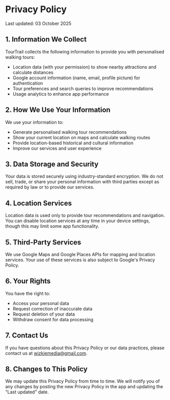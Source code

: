 # Privacy Policy
Last updated: 03 October 2025

## 1. Information We Collect
TourTrail collects the following information to provide you with personalised walking tours:
- Location data (with your permission) to show nearby attractions and calculate distances
- Google account information (name, email, profile picture) for authentication
- Tour preferences and search queries to improve recommendations
- Usage analytics to enhance app performance

## 2. How We Use Your Information
We use your information to:
- Generate personalised walking tour recommendations
- Show your current location on maps and calculate walking routes
- Provide location-based historical and cultural information
- Improve our services and user experience

## 3. Data Storage and Security
Your data is stored securely using industry-standard encryption. We do not sell, trade, or share your personal information with third parties except as required by law or to provide our services.

## 4. Location Services
Location data is used only to provide tour recommendations and navigation. You can disable location services at any time in your device settings, though this may limit some app functionality.

## 5. Third-Party Services
We use Google Maps and Google Places APIs for mapping and location services. Your use of these services is also subject to Google's Privacy Policy.

## 6. Your Rights
You have the right to:
- Access your personal data
- Request correction of inaccurate data
- Request deletion of your data
- Withdraw consent for data processing

## 7. Contact Us
If you have questions about this Privacy Policy or our data practices, please contact us at wizkiemedia@gmail.com.


## 8. Changes to This Policy
We may update this Privacy Policy from time to time. We will notify you of any changes by posting the new Privacy Policy in the app and updating the "Last updated" date.
